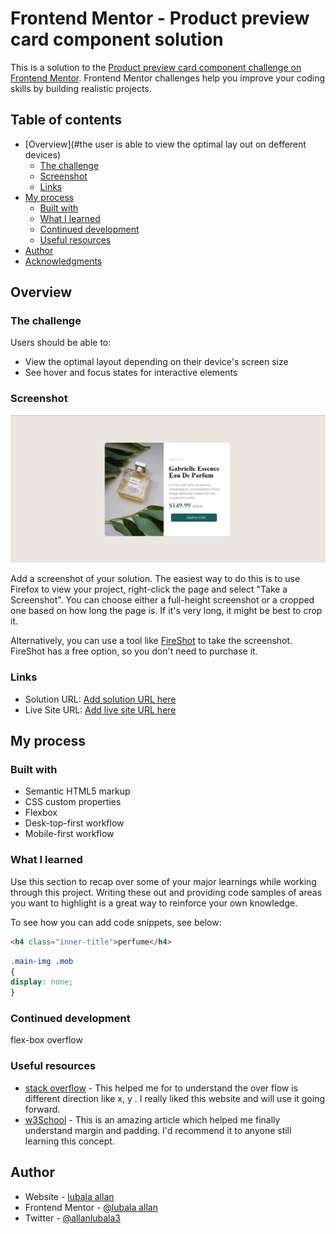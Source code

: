 # Frontend Mentor - Product preview card component solution

This is a solution to the [Product preview card component challenge on Frontend Mentor](https://www.frontendmentor.io/challenges/product-preview-card-component-GO7UmttRfa). Frontend Mentor challenges help you improve your coding skills by building realistic projects. 

## Table of contents

- [Overview](#the user is able to view the optimal lay out on defferent devices)
  - [The challenge](#the-challenge)
  - [Screenshot](#screenshot)
  - [Links](#links)
- [My process](#my-process)
  - [Built with](#built-with)
  - [What I learned](#what-i-learned)
  - [Continued development](#continued-development)
  - [Useful resources](#useful-resources)
- [Author](#author)
- [Acknowledgments](#acknowledgments)

## Overview

### The challenge

Users should be able to:

- View the optimal layout depending on their device's screen size
- See hover and focus states for interactive elements

### Screenshot

![](screenShots/Screenshot%202.png)

Add a screenshot of your solution. The easiest way to do this is to use Firefox to view your project, right-click the page and select "Take a Screenshot". You can choose either a full-height screenshot or a cropped one based on how long the page is. If it's very long, it might be best to crop it.

Alternatively, you can use a tool like [FireShot](https://getfireshot.com/) to take the screenshot. FireShot has a free option, so you don't need to purchase it. 

### Links

- Solution URL: [Add solution URL here](https://your-solution-url.com)
- Live Site URL: [Add live site URL here](https://bralisak.com)

## My process

### Built with

- Semantic HTML5 markup
- CSS custom properties
- Flexbox
- Desk-top-first workflow
- Mobile-first workflow

### What I learned

Use this section to recap over some of your major learnings while working through this project. Writing these out and providing code samples of areas you want to highlight is a great way to reinforce your own knowledge.

To see how you can add code snippets, see below:

```html
<h4 class="inner-title">perfume</h4>
```
```css
.main-img .mob
{
display: none;
}

```

### Continued development

flex-box
overflow

### Useful resources

- [ stack overflow](https://www.example.com) - This helped me for to understand the over flow is different direction like x, y . I really liked this website and will use it going forward.
- [w3School](https://www.w3school.com) - This is an amazing article which helped me finally understand margin and padding. I'd recommend it to anyone still learning this concept.

## Author

- Website - [lubala allan](https://www.your-site.com)
- Frontend Mentor - [@lubala allan](https://www.frontendmentor.io/profile/yourusername)
- Twitter - [@allanlubala3](https://www.twitter.com/yourusername)
